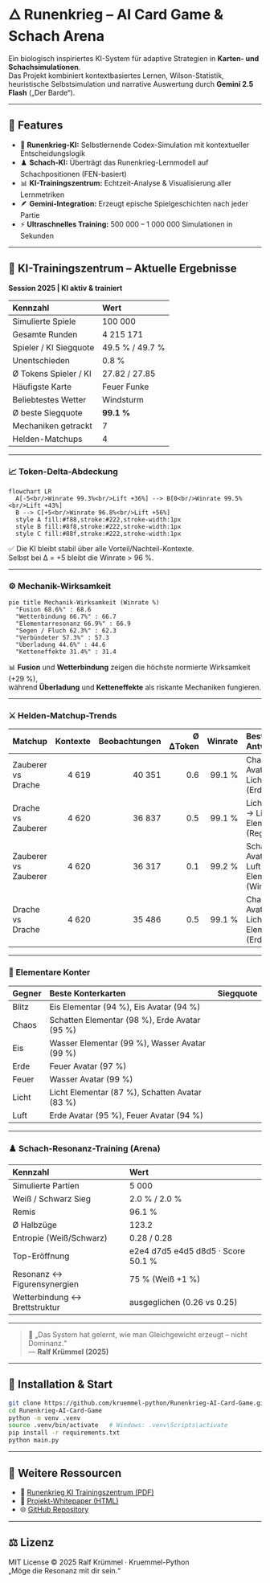 # 🜂 Runenkrieg – AI Card Game & Schach Arena

Ein biologisch inspiriertes KI-System für adaptive Strategien in **Karten- und Schachsimulationen**.  
Das Projekt kombiniert kontextbasiertes Lernen, Wilson-Statistik, heuristische Selbstsimulation und narrative Auswertung durch **Gemini 2.5 Flash** („Der Barde“).

---

## 🚀 Features

- 🧠 **Runenkrieg-KI:** Selbstlernende Codex-Simulation mit kontextueller Entscheidungslogik  
- ♟️ **Schach-KI:** Überträgt das Runenkrieg-Lernmodell auf Schachpositionen (FEN-basiert)  
- 📊 **KI-Trainingszentrum:** Echtzeit-Analyse & Visualisierung aller Lernmetriken  
- 🪶 **Gemini-Integration:** Erzeugt epische Spielgeschichten nach jeder Partie  
- ⚡ **Ultraschnelles Training:** 500 000 – 1 000 000 Simulationen in Sekunden  

---

## 🧠 KI-Trainingszentrum – Aktuelle Ergebnisse

**Session 2025 | KI aktiv & trainiert**

| Kennzahl | Wert |
|:--|:--|
| Simulierte Spiele | 100 000 |
| Gesamte Runden | 4 215 171 |
| Spieler / KI Siegquote | 49.5 % / 49.7 % |
| Unentschieden | 0.8 % |
| Ø Tokens Spieler / KI | 27.82 / 27.85 |
| Häufigste Karte | Feuer Funke |
| Beliebtestes Wetter | Windsturm |
| Ø beste Siegquote | **99.1 %** |
| Mechaniken getrackt | 7 |
| Helden-Matchups | 4 |

---

### 📈 Token-Delta-Abdeckung

```mermaid
flowchart LR
  A[-5<br/>Winrate 99.3%<br/>Lift +36%] --> B[0<br/>Winrate 99.5%<br/>Lift +43%]
  B --> C[+5<br/>Winrate 96.8%<br/>Lift +56%]
  style A fill:#f88,stroke:#222,stroke-width:1px
  style B fill:#8f8,stroke:#222,stroke-width:1px
  style C fill:#88f,stroke:#222,stroke-width:1px
```

✅ Die KI bleibt stabil über alle Vorteil/Nachteil-Kontexte.  
Selbst bei Δ = +5 bleibt die Winrate > 96 %.

---

### ⚙️ Mechanik-Wirksamkeit

```mermaid
pie title Mechanik-Wirksamkeit (Winrate %)
  "Fusion 68.6%" : 68.6
  "Wetterbindung 66.7%" : 66.7
  "Elementarresonanz 66.9%" : 66.9
  "Segen / Fluch 62.3%" : 62.3
  "Verbündeter 57.3%" : 57.3
  "Überladung 44.6%" : 44.6
  "Ketteneffekte 31.4%" : 31.4
```

📊 **Fusion** und **Wetterbindung** zeigen die höchste normierte Wirksamkeit (+29 %),  
während **Überladung** und **Ketteneffekte** als riskante Mechaniken fungieren.

---

### ⚔️ Helden-Matchup-Trends

| Matchup | Kontexte | Beobachtungen | Ø ΔToken | Winrate | Beste Antwort |
|:--|--:|--:|--:|--:|:--|
| Zauberer vs Drache | 4 619 | 40 351 | 0.6 | 99.1 % | Chaos Avatar → Licht Avatar (Erdbeben) |
| Drache vs Zauberer | 4 620 | 36 837 | 0.5 | 99.1 % | Licht Avatar → Licht Elementar (Regen) |
| Zauberer vs Zauberer | 4 620 | 36 317 | 0.1 | 99.2 % | Schatten Avatar → Luft Elementar (Windsturm) |
| Drache vs Drache | 4 620 | 35 486 | 0.5 | 99.1 % | Chaos Avatar → Licht Elementar (Erdbeben) |

---

### 🌈 Elementare Konter

| Gegner | Beste Konterkarten | Siegquote |
|:--|:--|:--:|
| Blitz | Eis Elementar (94 %), Eis Avatar (94 %) |
| Chaos | Schatten Elementar (98 %), Erde Avatar (95 %) |
| Eis | Wasser Elementar (99 %), Wasser Avatar (99 %) |
| Erde | Feuer Avatar (97 %) |
| Feuer | Wasser Avatar (99 %) |
| Licht | Licht Elementar (87 %), Schatten Avatar (83 %) |
| Luft | Erde Avatar (95 %), Feuer Avatar (94 %) |

---

### ♟️ Schach-Resonanz-Training (Arena)

| Kennzahl | Wert |
|:--|:--|
| Simulierte Partien | 5 000 |
| Weiß / Schwarz Sieg | 2.0 % / 2.0 % |
| Remis | 96.1 % |
| Ø Halbzüge | 123.2 |
| Entropie (Weiß/Schwarz) | 0.28 / 0.28 |
| Top-Eröffnung | e2e4 d7d5 e4d5 d8d5 · Score 50.1 % |
| Resonanz ↔ Figurensynergien | 75 % (Weiß +1 %) |
| Wetterbindung ↔ Brettstruktur | ausgeglichen (0.26 vs 0.25) |

---

> 💬 „Das System hat gelernt, wie man Gleichgewicht erzeugt – nicht Dominanz.“  
> — **Ralf Krümmel (2025)**

---

## 🧩 Installation & Start

```bash
git clone https://github.com/kruemmel-python/Runenkrieg-AI-Card-Game.git
cd Runenkrieg-AI-Card-Game
python -m venv .venv
source .venv/bin/activate   # Windows: .venv\Scripts\activate
pip install -r requirements.txt
python main.py
```

---

## 🧾 Weitere Ressourcen

- 📄 [Runenkrieg KI Trainingszentrum (PDF)](Runenkrieg%20KI%20Trainingszentrum.pdf)  
- 📘 [Projekt-Whitepaper (HTML)](project-whitepaper.html)  
- 🌐 [GitHub Repository](https://github.com/kruemmel-python/Runenkrieg-AI-Card-Game)

---

## ⚖️ Lizenz

MIT License © 2025 Ralf Krümmel · Kruemmel-Python  
„Möge die Resonanz mit dir sein.“
